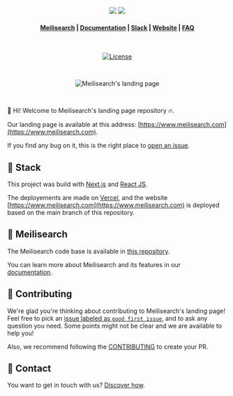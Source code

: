 <p align="center">
  <img src="./assets/meilisearch-landing-light.png?sanitize=true#gh-light-mode-only">
  <img src="./assets/meilisearch-landing-dark.png?sanitize=true#gh-dark-mode-only">
</p>

<h4 align="center">
  <a href="https://github.com/meilisearch/meilisearch">Meilisearch</a> |
  <a href="https://docs.meilisearch.com">Documentation</a> |
  <a href="https://slack.meilisearch.com">Slack</a> |
  <a href="https://www.meilisearch.com">Website</a> |
  <a href="https://docs.meilisearch.com/faq">FAQ</a>
</h4>
<br/>

<p align="center">
  <a href="https://github.com/meilisearch/landing/blob/main/LICENCE"><img src="https://img.shields.io/badge/license-MIT-informational" alt="License"></a>
</p>
<br/>

<p align="center">
  <img src="assets/landing.png" alt="Meilisearch's landing page" />
</p>

<br/>

👋 Hi! Welcome to Meilisearch's landing page repository 🔥.

Our landing page is available at this address: [https://www.meilisearch.com](https://www.meilisearch.com).

If you find any bug on it, this is the right place to [open an issue](https://github.com/meilisearch/landing/issues/new).

## 🔧 Stack

This project was build with [Next.js](https://nextjs.org/) and [React JS](https://fr.reactjs.org/).

The deployements are made on [Vercel](https://vercel.com/), and the website [https://www.meilisearch.com](https://www.meilisearch.com) is deployed based on the main branch of this repository.

## 🔎 Meilisearch

The Meilisearch code base is available in [this repository](https://github.com/meilisearch/meilisearch).

You can learn more about Meilisearch and its features in our [documentation](https://docs.meilisearch.com).

## 🤝 Contributing

We're glad you're thinking about contributing to Meilisearch's landing page! Feel free to pick an [issue labeled as `good first issue`](https://github.com/meilisearch/landing/issues?q=is%3Aissue+is%3Aopen+label%3A%22good+first+issue%22), and to ask any question you need. Some points might not be clear and we are available to help you!

Also, we recommend following the [CONTRIBUTING](./CONTRIBUTING.md) to create your PR.

## 💌 Contact

You want to get in touch with us? [Discover how](https://docs.meilisearch.com/learn/what_is_meilisearch/contact.html#contact-us).
